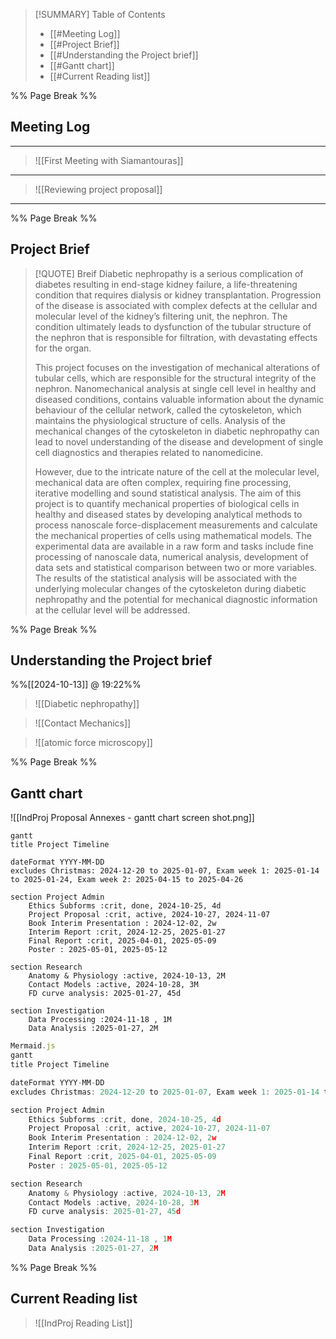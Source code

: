 
>[!SUMMARY] Table of Contents
>    - [[#Meeting Log]]
>    - [[#Project Brief]]
>    - [[#Understanding the Project brief]]
>    - [[#Gantt chart]]
>    - [[#Current Reading list]]

%% Page Break %% <div style="page-break-after: always;"></div>

## Meeting Log

---

> ![[First Meeting with Siamantouras]]

---

> ![[Reviewing project proposal]]

---

%% Page Break %% <div style="page-break-after: always;"></div>

## Project Brief

> [!QUOTE] Breif
>Diabetic nephropathy is a serious complication of diabetes resulting in end-stage kidney failure, a life-threatening condition that requires dialysis or kidney transplantation. Progression of the disease is associated with complex defects at the cellular and molecular level of the kidney’s filtering unit, the nephron. The condition ultimately leads to dysfunction of the tubular structure of the nephron that is responsible for filtration, with devastating effects for the organ.
> 
> This project focuses on the investigation of mechanical alterations of tubular cells, which are responsible for the structural integrity of the nephron. Nanomechanical analysis at single cell level in healthy and diseased conditions, contains valuable information about the dynamic behaviour of the cellular network, called the cytoskeleton, which maintains the physiological structure of cells. Analysis of the mechanical changes of the cytoskeleton in diabetic nephropathy can lead to novel understanding of the disease and development of single cell diagnostics and therapies related to nanomedicine.
> 
> However, due to the intricate nature of the cell at the molecular level, mechanical data are often complex, requiring fine processing, iterative modelling and sound statistical analysis. The aim of this project is to quantify mechanical properties of biological cells in healthy and diseased states by developing analytical methods to process nanoscale force-displacement measurements and calculate the mechanical properties of cells using mathematical models. The experimental data are available in a raw form and tasks include fine processing of nanoscale data, numerical analysis, development of data sets and statistical comparison between two or more variables. The results of the statistical analysis will be associated with the underlying molecular changes of the cytoskeleton during diabetic nephropathy and the potential for mechanical diagnostic information at the cellular level will be addressed.

%% Page Break %% <div style="page-break-after: always;"></div>

## Understanding the Project brief
%%[[2024-10-13]] @ 19:22%%

> ![[Diabetic nephropathy]]

> ![[Contact Mechanics]]

> ![[atomic force microscopy]]


%% Page Break %% <div style="page-break-after: always;"></div>

## Gantt chart
![[IndProj Proposal Annexes - gantt chart screen shot.png]]
``` mermaid
gantt
title Project Timeline

dateFormat YYYY-MM-DD
excludes Christmas: 2024-12-20 to 2025-01-07, Exam week 1: 2025-01-14 to 2025-01-24, Exam week 2: 2025-04-15 to 2025-04-26

section Project Admin
	Ethics Subforms :crit, done, 2024-10-25, 4d
	Project Proposal :crit, active, 2024-10-27, 2024-11-07
	Book Interim Presentation : 2024-12-02, 2w
	Interim Report :crit, 2024-12-25, 2025-01-27
	Final Report :crit, 2025-04-01, 2025-05-09
	Poster : 2025-05-01, 2025-05-12

section Research
	Anatomy & Physiology :active, 2024-10-13, 2M
	Contact Models :active, 2024-10-28, 3M
	FD curve analysis: 2025-01-27, 45d

section Investigation
	Data Processing :2024-11-18 , 1M
	Data Analysis :2025-01-27, 2M

```

``` js
Mermaid.js
gantt
title Project Timeline

dateFormat YYYY-MM-DD
excludes Christmas: 2024-12-20 to 2025-01-07, Exam week 1: 2025-01-14 to 2025-01-24, Exam week 2: 2025-04-15 to 2025-04-26

section Project Admin
	Ethics Subforms :crit, done, 2024-10-25, 4d
	Project Proposal :crit, active, 2024-10-27, 2024-11-07
	Book Interim Presentation : 2024-12-02, 2w
	Interim Report :crit, 2024-12-25, 2025-01-27
	Final Report :crit, 2025-04-01, 2025-05-09
	Poster : 2025-05-01, 2025-05-12

section Research
	Anatomy & Physiology :active, 2024-10-13, 2M
	Contact Models :active, 2024-10-28, 3M
	FD curve analysis: 2025-01-27, 45d

section Investigation
	Data Processing :2024-11-18 , 1M
	Data Analysis :2025-01-27, 2M

```

%% Page Break %% <div style="page-break-after: always;"></div>

## Current Reading list

> ![[IndProj Reading List]]